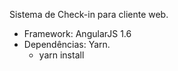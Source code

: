 Sistema de Check-in para cliente web.

- Framework: AngularJS 1.6
- Dependências: Yarn.
    - yarn install